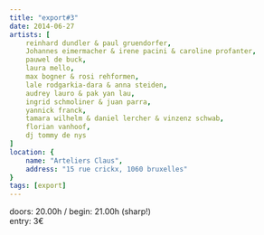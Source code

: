 ```yaml
---
title: "export#3"
date: 2014-06-27
artists: [
    reinhard dundler & paul gruendorfer,
    Johannes eimermacher & irene pacini & caroline profanter,
    pauwel de buck,
    laura mello,
    max bogner & rosi rehformen,
    lale rodgarkia-dara & anna steiden,
    audrey lauro & pak yan lau,
    ingrid schmoliner & juan parra,
    yannick franck,
    tamara wilhelm & daniel lercher & vinzenz schwab,
    florian vanhoof,
    dj tommy de nys
]
location: {
    name: "Arteliers Claus",
    address: "15 rue crickx, 1060 bruxelles"
}
tags: [export]
---
```

doors: 20.00h / begin: 21.00h (sharp!)  
entry: 3€
